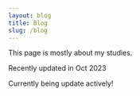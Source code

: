 ```yaml
---
layout: blog
title: Blog
slug: /blog
---
```

This page is mostly about my studies.

Recently updated in Oct 2023

Currently being update actively!
<br />
